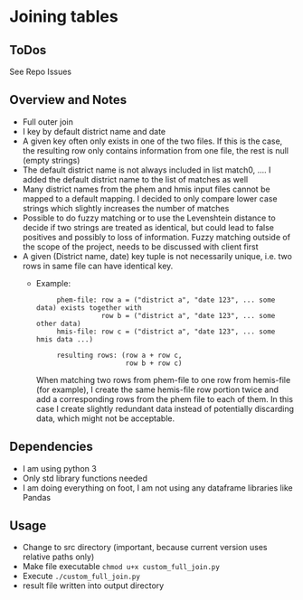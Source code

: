 # Joining tables

## ToDos
See Repo Issues

## Overview and Notes
* Full outer join
* I key by default district name and date
* A given key often only exists in one of the two files. If this is the case, the resulting row only contains information from one file,
  the rest is null (empty strings)
* The default district name is not always included in list match0, .... I added the default district name to the list of matches as well
* Many district names from the phem and hmis input files cannot be mapped to a default mapping. I decided to only compare lower case strings
  which slightly increases the number of matches
* Possible to do fuzzy matching or to use the Levenshtein distance to decide if two strings are treated as identical, but could lead to
  false positives and possibly to loss of information. Fuzzy matching outside of the scope of the project, needs to be discussed with client first
* A given (District name, date) key tuple is not necessarily unique, i.e. two rows in same file can have identical key.
  * Example: 

             phem-file: row a = ("district a", "date 123", ... some data) exists together with
                        row b = ("district a", "date 123", ... some other data)
             hmis-file: row c = ("district a", "date 123", ... some hmis data ...)

             resulting rows: (row a + row c,
                              row b + row c)

    When matching two rows from phem-file to one row from hemis-file (for example),
    I create the same hemis-file row portion twice and add a corresponding
    rows from the phem file to each of them. In this case I create slightly redundant data instead of potentially discarding data, which
    might not be acceptable.

## Dependencies
* I am using python 3 
* Only std library functions needed
* I am doing everything on foot, I am not using any dataframe libraries like Pandas

## Usage
* Change to src directory (important, because current version uses relative paths only)
* Make file executable `chmod u+x custom_full_join.py`
* Execute `./custom_full_join.py`
* result file written into output directory


